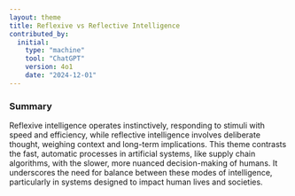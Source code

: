 ```yaml
---
layout: theme
title: Reflexive vs Reflective Intelligence
contributed_by:
  initial:
    type: "machine"
    tool: "ChatGPT"
    version: 4o1
    date: "2024-12-01"
---
```


### Summary

Reflexive intelligence operates instinctively, responding to stimuli with speed and efficiency, while reflective intelligence involves deliberate thought, weighing context and long-term implications. This theme contrasts the fast, automatic processes in artificial systems, like supply chain algorithms, with the slower, more nuanced decision-making of humans. It underscores the need for balance between these modes of intelligence, particularly in systems designed to impact human lives and societies.

